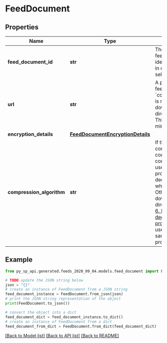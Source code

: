 # FeedDocument


## Properties

Name | Type | Description | Notes
------------ | ------------- | ------------- | -------------
**feed_document_id** | **str** | The identifier for the feed document. This identifier is unique only in combination with a seller ID. | 
**url** | **str** | A presigned URL for the feed document. If &#x60;compressionAlgorithm&#x60; is not returned, you can download the feed directly from this URL. This URL expires after 5 minutes. | 
**encryption_details** | [**FeedDocumentEncryptionDetails**](FeedDocumentEncryptionDetails.md) |  | 
**compression_algorithm** | **str** | If the feed document contents have been compressed, the compression algorithm used is returned in this property and you must decompress the feed when you download. Otherwise, you can download the feed directly. Refer to [Step 6. Download and decrypt the feed processing report](doc:feeds-api-v2020-09-04-use-case-guide#step-6-download-and-decrypt-the-feed-processing-report) in the use case guide, where sample code is provided. | [optional] 

## Example

```python
from py_sp_api.generated.feeds_2020_09_04.models.feed_document import FeedDocument

# TODO update the JSON string below
json = "{}"
# create an instance of FeedDocument from a JSON string
feed_document_instance = FeedDocument.from_json(json)
# print the JSON string representation of the object
print(FeedDocument.to_json())

# convert the object into a dict
feed_document_dict = feed_document_instance.to_dict()
# create an instance of FeedDocument from a dict
feed_document_from_dict = FeedDocument.from_dict(feed_document_dict)
```
[[Back to Model list]](../README.md#documentation-for-models) [[Back to API list]](../README.md#documentation-for-api-endpoints) [[Back to README]](../README.md)



